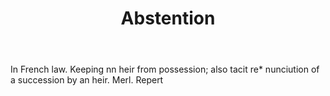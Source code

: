 ---
title: Abstention
letter: A
permalink: "/definitions/abstention.html"
body: In French law. Keeping nn heir from possession; also tacit re* nunciution of
  a succession by an heir. Merl. Repert
published_at: '2018-07-07'
layout: post
---